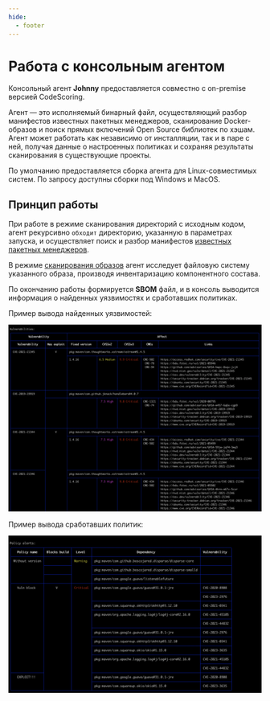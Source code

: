```yaml
---
hide:
  - footer
---
```


# Работа с консольным агентом

Консольный агент **Johnny** предоставляется совместно с on-premise версией CodeScoring. 

Агент — это исполняемый бинарный файл, осуществляющий разбор манифестов известных пакетных менеджеров, сканирование Docker-образов и поиск прямых включений Open Source библиотек по хэшам. Агент может работать как независимо от инсталляции, так и в паре с ней, получая данные о настроенных политиках и сохраняя результаты сканирования в существующие проекты.

По умолчанию предоставляется сборка агента для Linux-совместимых систем. По запросу доступны сборки под Windows и MacOS.

## Принцип работы

При работе в режиме сканирования директорий с исходным кодом, агент рекурсивно `обходит` директорию, указанную в параметрах запуска, и осуществляет поиск и разбор манифестов [известных пакетных менеджеров](/supported-package-managers).

В режиме [сканирования образов](/agent/scan-docker) агент исследует файловую систему указанного образа, производя инвентаризацию компонентного состава.

По окончанию работы формируется **SBOM** файл, и в консоль выводится информация о найденных уязвимостях и сработавших политиках.

Пример вывода найденных уязвимостей:

![Johnny example with vulnerabilities](/assets/img/johnny_output_vulnerabilities.png)

Пример вывода сработавших политик:

![Johnny example with policy alerts](/assets/img/johnny_output_alerts.png)